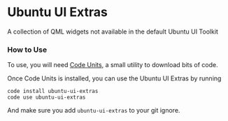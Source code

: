 Ubuntu UI Extras
================

A collection of QML widgets not available in the default Ubuntu UI Toolkit

### How to Use ###

To use, you will need [Code Units](https://github.com/iBeliever/code-units), a small utility to download bits of code.

Once Code Units is installed, you can use the Ubuntu UI Extras by running

    code install ubuntu-ui-extras
    code use ubuntu-ui-extras

And make sure you add `ubuntu-ui-extras` to your git ignore.
